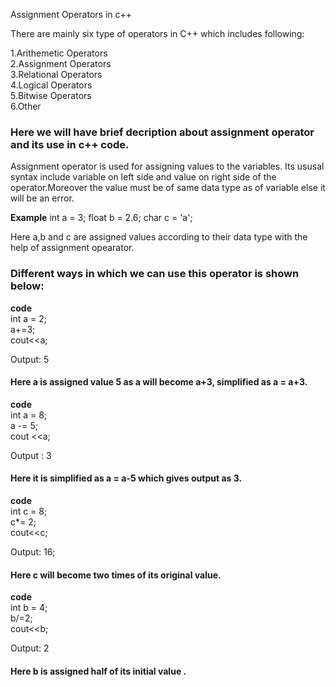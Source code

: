 Assignment Operators in c++

 There are mainly six type of operators in C++ which includes following:

1.Arithemetic Operators\
2.Assignment  Operators\
3.Relational  Operators\
4.Logical     Operators\
5.Bitwise     Operators\
6.Other

### Here we will have brief decription about assignment operator and its use in c++ code.
Assignment operator is used for assigning values to the variables.
Its ususal syntax include variable on left side and value on right side of the operator.Moreover the value must be of same data type as of variable else 
it will be an error.

**Example**
 int   a    =  3;
 float b    =  2.6;
 char  c    =  'a';

 Here a,b and c are assigned values according to their data type with the help of assignment opearator.

### Different ways in which we can use this operator is shown below:
 
 **code**\
 int a =  2;\
 a+=3;\
 cout<<a;

 Output: 5 

#### Here a is assigned value 5 as a will become a+3, simplified as a = a+3.

**code**\
int a  = 8;\
a -= 5;\
cout <<a;

Output : 3

#### Here it is simplified as a = a-5 which gives output as 3.

**code**\
int c = 8;\
c*= 2;\
cout<<c;

Output: 16;

#### Here c will become two times of its original value.
 
 **code**\
 int b = 4;\
 b/=2;\
 cout<<b;

 Output: 2

#### Here b is assigned half of its initial value .



   
